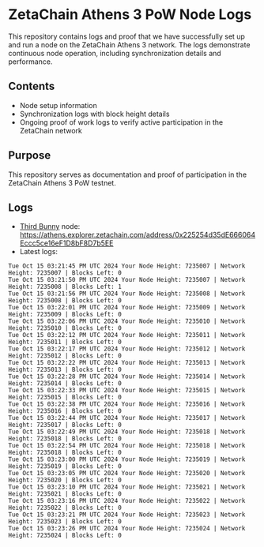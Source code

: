 # ZetaChain Athens 3 PoW Node Logs
This repository contains logs and proof that we have successfully set up and run a node on the ZetaChain Athens 3 network. The logs demonstrate continuous node operation, including synchronization details and performance.

## Contents
- Node setup information
- Synchronization logs with block height details
- Ongoing proof of work logs to verify active participation in the ZetaChain network

## Purpose
This repository serves as documentation and proof of participation in the ZetaChain Athens 3 PoW testnet.

## Logs

- [Third Bunny](https://thirdbunny.xyz/) node: https://athens.explorer.zetachain.com/address/0x225254d35dE666064Eccc5ce16eF1D8bF8D7b5EE
- Latest logs:
```
Tue Oct 15 03:21:45 PM UTC 2024 Your Node Height: 7235007 | Network Height: 7235007 | Blocks Left: 0
Tue Oct 15 03:21:50 PM UTC 2024 Your Node Height: 7235007 | Network Height: 7235008 | Blocks Left: 1
Tue Oct 15 03:21:56 PM UTC 2024 Your Node Height: 7235008 | Network Height: 7235008 | Blocks Left: 0
Tue Oct 15 03:22:01 PM UTC 2024 Your Node Height: 7235009 | Network Height: 7235009 | Blocks Left: 0
Tue Oct 15 03:22:06 PM UTC 2024 Your Node Height: 7235010 | Network Height: 7235010 | Blocks Left: 0
Tue Oct 15 03:22:12 PM UTC 2024 Your Node Height: 7235011 | Network Height: 7235011 | Blocks Left: 0
Tue Oct 15 03:22:17 PM UTC 2024 Your Node Height: 7235012 | Network Height: 7235012 | Blocks Left: 0
Tue Oct 15 03:22:22 PM UTC 2024 Your Node Height: 7235013 | Network Height: 7235013 | Blocks Left: 0
Tue Oct 15 03:22:28 PM UTC 2024 Your Node Height: 7235014 | Network Height: 7235014 | Blocks Left: 0
Tue Oct 15 03:22:33 PM UTC 2024 Your Node Height: 7235015 | Network Height: 7235015 | Blocks Left: 0
Tue Oct 15 03:22:38 PM UTC 2024 Your Node Height: 7235016 | Network Height: 7235016 | Blocks Left: 0
Tue Oct 15 03:22:44 PM UTC 2024 Your Node Height: 7235017 | Network Height: 7235017 | Blocks Left: 0
Tue Oct 15 03:22:49 PM UTC 2024 Your Node Height: 7235018 | Network Height: 7235018 | Blocks Left: 0
Tue Oct 15 03:22:54 PM UTC 2024 Your Node Height: 7235018 | Network Height: 7235018 | Blocks Left: 0
Tue Oct 15 03:23:00 PM UTC 2024 Your Node Height: 7235019 | Network Height: 7235019 | Blocks Left: 0
Tue Oct 15 03:23:05 PM UTC 2024 Your Node Height: 7235020 | Network Height: 7235020 | Blocks Left: 0
Tue Oct 15 03:23:10 PM UTC 2024 Your Node Height: 7235021 | Network Height: 7235021 | Blocks Left: 0
Tue Oct 15 03:23:16 PM UTC 2024 Your Node Height: 7235022 | Network Height: 7235022 | Blocks Left: 0
Tue Oct 15 03:23:21 PM UTC 2024 Your Node Height: 7235023 | Network Height: 7235023 | Blocks Left: 0
Tue Oct 15 03:23:26 PM UTC 2024 Your Node Height: 7235024 | Network Height: 7235024 | Blocks Left: 0
```
